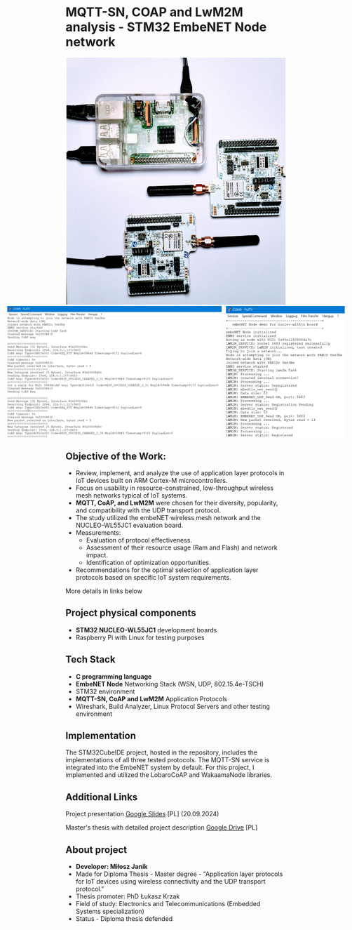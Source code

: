 # MQTT-SN, COAP and LwM2M analysis - STM32 EmbeNET Node network

<div align="center">
  <img src="Boards.jpg" alt="Boards" width="500">
  <div style="display: flex; justify-content: center; gap: 10px;">
    <img src="CoAP_logs.png" alt="CoAP" height="300">
    <img src="LwM2M_logs.png" alt="LwM2M" height="300">
  </div>
</div>

## Objective of the Work:
- Review, implement, and analyze the use of application layer protocols in IoT devices built on ARM Cortex-M microcontrollers.
- Focus on usability in resource-constrained, low-throughput wireless mesh networks typical of IoT systems.
- **MQTT, CoAP, and LwM2M** were chosen for their diversity, popularity, and compatibility with the UDP transport protocol.
- The study utilized the embeNET wireless mesh network and the NUCLEO-WL55JC1 evaluation board.
- Measurements:
  - Evaluation of protocol effectiveness.
  - Assessment of their resource usage (Ram and Flash) and network impact.
  - Identification of optimization opportunities.
- Recommendations for the optimal selection of application layer protocols based on specific IoT system requirements.

More details in links below

## Project physical components
- **STM32 NUCLEO-WL55JC1** development boards
- Raspberry Pi with Linux for testing purposes

## Tech Stack
- **C programming language**
- **EmbeNET Node** Networking Stack (WSN, UDP, 802.15.4e-TSCH)
- STM32 environment
- **MQTT-SN, CoAP and LwM2M** Application Protocols
- Wireshark, Build Analyzer, Linux Protocol Servers and other testing environment

## Implementation
The STM32CubeIDE project, hosted in the repository, includes the implementations of all three tested protocols. The MQTT-SN service is integrated into the EmbeNET system by default. For this project, I implemented and utilized the LobaroCoAP and WakaamaNode libraries.

## Additional Links
Project presentation [Google Slides](https://docs.google.com/presentation/d/1Z-rlvH5L5WxhMZ4jai3aUcdPBF50T83Pxhtv7MIKrZg/edit?usp=sharing) [PL] (20.09.2024) 

Master's thesis with detailed project description [Google Drive](https://drive.google.com/file/d/1baA6rWexkmiFCm8SGg68tbLzjkFmJ3Kp/view?usp=sharing) [PL] 

## About project
- **Developer: Miłosz Janik**
- Made for Diploma Thesis - Master degree - "Application layer protocols for IoT devices using wireless connectivity and the UDP transport protocol."
- Thesis promoter: PhD Łukasz Krzak
- Field of study: Electronics and Telecommunications (Embedded Systems specialization)
- Status - Diploma thesis defended

